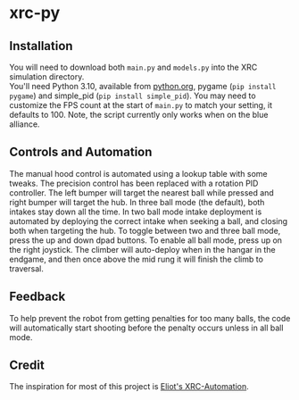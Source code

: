 # xrc-py

## Installation
You will need to download both `main.py` and `models.py` into the XRC simulation directory.  
You'll need Python 3.10, available from [python.org](https://www.python.org/downloads/), pygame (`pip install pygame`) and simple_pid (`pip install simple_pid`).
You may need to customize the FPS count at the start of `main.py` to match your setting, it defaults to 100.  Note, the script currently only works when on the blue alliance.

## Controls and Automation
The manual hood control is automated using a lookup table with some tweaks.  The precision control has been replaced with a rotation PID controller.  The left bumper will target the nearest ball while pressed and right bumper will target the hub.  In three ball mode (the default), both intakes stay down all the time.  In two ball mode intake deployment is automated by deploying the correct intake when seeking a ball, and closing both when targeting the hub.  To toggle between two and three ball mode, press the up and down dpad buttons.  To enable all ball mode, press up on the right joystick.  The climber will auto-deploy when in the hangar in the endgame, and then once above the mid rung it will finish the climb to traversal.

## Feedback
To help prevent the robot from getting penalties for too many balls, the code will automatically start shooting before the penalty occurs unless in all ball mode.

## Credit
The inspiration for most of this project is [Eliot's XRC-Automation](https://github.com/Coolgamertag/xRc-Automation).
